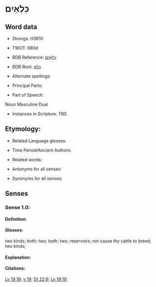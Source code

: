 # כִּלְאַיִם

<!-- Status: S2="NeedsEdits" -->
<!-- Lexica used for edits:   -->

## Word data

* Strongs: H3610

* TWOT: 980d

* BDB Reference: [כִּלְאַיִם](rc://en/bdb/dict/k.bi.ae)

* BDB Root: [כלא](rc://en/bdb/dict/k.bi.aa)

* Alternate spellings:

* Principal Parts:

* Part of Speech:

Noun Masculine Dual

* Instances in Scripture: TBS

## Etymology:

* Related Language glosses:

* Time Period/Ancient Authors:

* Related words:

* Antonyms for all senses:

* Synonyms for all senses:

## Senses

### Sense 1.0:

#### Definition:

#### Glosses:

two kinds; both; two; both; two; reservoirs; not cause thy cattle to breed; two kinds; 

#### Explanation:

#### Citations:

[Lv 19:19](rc://he/uhb/book/lev/19/19); [v 19](rc://he/uhb/book/lev/19/19); [Dt 22:9](rc://he/uhb/book/deu/22/9); [Lv 19:19](rc://he/uhb/book/lev/19/19); 

